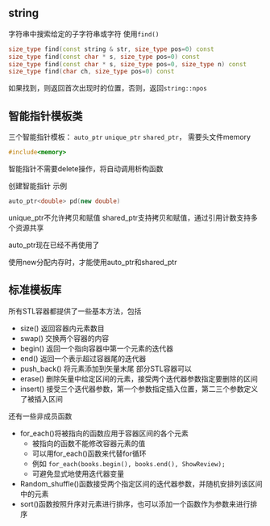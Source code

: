 ## string

字符串中搜索给定的子字符串或字符 使用```find()```
```c++
size_type find(const string & str, size_type pos=0) const
size_type find(const char * s, size_type pos=0) const
size_type find(const char * s, size_type pos=0, size_type n) const
size_type find(char ch, size_type pos=0) const
```
如果找到，则返回首次出现时的位置，否则，返回```string::npos```

## 智能指针模板类

三个智能指针模板： ```auto_ptr``` ```unique_ptr``` ```shared_ptr```， 需要头文件memory
```c++
#include<memory>
```
智能指针不需要delete操作，将自动调用析构函数

创建智能指针 示例
```c++
auto_ptr<double> pd(new double)
```

unique_ptr不允许拷贝和赋值
shared_ptr支持拷贝和赋值，通过引用计数支持多个资源共享

auto_ptr现在已经不再使用了

使用new分配内存时，才能使用auto_ptr和shared_ptr


## 标准模板库

所有STL容器都提供了一些基本方法，包括
* size() 返回容器内元素数目
* swap() 交换两个容器的内容
* begin() 返回一个指向容器中第一个元素的迭代器
* end() 返回一个表示超过容器尾的迭代器
* push_back() 将元素添加到矢量末尾 部分STL容器可以
* erase() 删除矢量中给定区间的元素，接受两个迭代器参数指定要删除的区间
* insert() 接受三个迭代器参数，第一个参数指定插入位置，第二三个参数定义了被插入区间

还有一些非成员函数
* for_each()将被指向的函数应用于容器区间的各个元素
  * 被指向的函数不能修改容器元素的值
  * 可以用for_each()函数来代替for循环
  * 例如 ```for_each(books.begin(), books.end(), ShowReview);```
  * 可避免显式地使用迭代器变量
* Random_shuffle()函数接受两个指定区间的迭代器参数，并随机安排列该区间中的元素
* sort()函数按照升序对元素进行排序，也可以添加一个函数作为参数来进行排序
